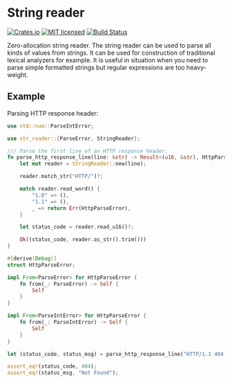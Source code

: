 # String reader

[![Crates.io][crates-badge]][crates-url]
[![MIT licensed][license-badge]][license-url]
[![Build Status][build-badge]][build-url]

[crates-badge]: https://img.shields.io/crates/v/str-reader
[crates-url]: https://crates.io/crates/str-reader
[license-badge]: https://img.shields.io/crates/l/str-reader
[license-url]: https://github.com/operutka/str-reader/blob/master/LICENSE
[build-badge]: https://travis-ci.org/operutka/str-reader.svg?branch=master
[build-url]: https://travis-ci.org/operutka/str-reader

Zero-allocation string reader. The string reader can be used to parse
all kinds of values from strings. It can be used for construction of
traditional lexical analyzers for example. It is useful in situation when
you need to parse simple formatted strings but regular expressions are too
heavy-weight.

## Example

Parsing HTTP response header:

```rust
use std::num::ParseIntError;

use str_reader::{ParseError, StringReader};

/// Parse the first line of an HTTP response header.
fn parse_http_response_line(line: &str) -> Result<(u16, &str), HttpParseError> {
    let mut reader = StringReader::new(line);

    reader.match_str("HTTP/")?;

    match reader.read_word() {
        "1.0" => (),
        "1.1" => (),
        _ => return Err(HttpParseError),
    }

    let status_code = reader.read_u16()?;

    Ok((status_code, reader.as_str().trim()))
}

#[derive(Debug)]
struct HttpParseError;

impl From<ParseError> for HttpParseError {
    fn from(_: ParseError) -> Self {
        Self
    }
}

impl From<ParseIntError> for HttpParseError {
    fn from(_: ParseIntError) -> Self {
        Self
    }
}

let (status_code, status_msg) = parse_http_response_line("HTTP/1.1 404 Not Found").unwrap();

assert_eq!(status_code, 404);
assert_eq!(status_msg, "Not Found");
```
